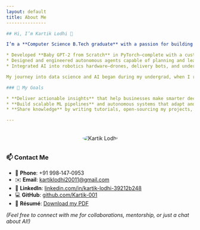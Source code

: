 ```yaml
---
layout: default
title: About Me
---------------

## Hi, I’m Kartik Lodhi 👋

I’m a **Computer Science B.Tech graduate** with a passion for building AI/ML systems that solve real‑world problems. Over the past few years, I’ve:

* Developed **Baby GPT‑2 from Scratch** in PyTorch—complete with a custom BPE tokenizer and beam search inference.
* Designed and engineered autonomous agents capable of planning and learning from their environment.
* Integrated AI into robotics hardware—drones, delivery bots, and underwater probes.

My journey into data science and AI began during my undergrad, when I realized the power of machine learning to extract stories from raw data. Since then, I’ve honed my skills in Python, PyTorch, NumPy, and data visualization, and I’m always exploring new tools and techniques to push the boundaries of what’s possible.

### 🎯 My Goals

* **Deliver actionable insights** that help businesses make smarter decisions.
* **Build scalable ML pipelines** and autonomous systems that adapt and learn continuously.
* **Share knowledge** by writing tutorials, open‑sourcing my projects, and contributing to the community.

---
```


<div style="text-align:center; margin:2rem 0;">
  <!-- Replace with your actual profile image path -->
  <img src="/assets/images/profile.jpg" alt="Kartik Lodhi" class="profile-photo" style="max-width:200px; border-radius:50%;">
</div>

### 📫 Contact Me

* 📱 **Phone**: +91 998‑147‑0953
* ✉️ **Email**: [kartiklodhi20011@gmail.com](mailto:kartiklodhi20011@gmail.com)
* 🔗 **LinkedIn**: [linkedin.com/in/kartik-lodhi-39212b248](https://www.linkedin.com/in/kartik-lodhi-39212b248/)
* 💻 **GitHub**: [github.com/Kartik-001](https://github.com/Kartik-001)
* 📄 **Résumé**: [Download my PDF](https://github.com/Kartik-001/Kartik-001.github.io/raw/main/Kartik_Lodhi_Resume.pdf)

*(Feel free to connect with me for collaborations, mentorship, or just a chat about AI!)*

